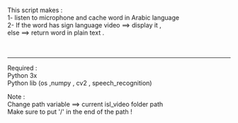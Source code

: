 <br>
This script makes : <br>
    1- listen to microphone and cache  word in Arabic language <br>
    2- If the word has sign language video ==> display it ,  <br>
    else ==> return word in plain text .  <br>  <br>  <br>
<hr>
Required :  <br>
    Python 3x  <br>
    Python lib (os ,numpy , cv2 , speech_recognition) <br>

Note :  <br>
    Change path variable ==> current isl_video folder path  <br>
    Make sure to put '/' in the end of the path !   <br>
